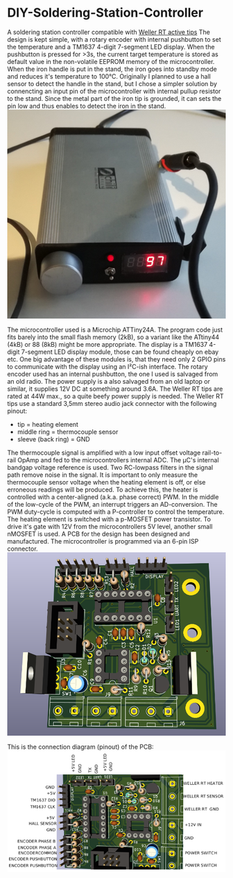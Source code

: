 # DIY-Soldering-Station-Controller
A soldering station controller compatible with [Weller RT active tips](https://www.weller-tools.com/professional/USA/us/Professional/Soldering+technology/Soldering+tips+_+nozzles/Soldering+tips/RT+Active+Tips)
The design is kept simple, with a rotary encoder with internal pushbutton to set the temperature and
a TM1637 4-digit 7-segment LED display. When the pushbutton is pressed for >3s, the current target temperature is stored as default value in the non-volatile EEPROM memory of the microcontroller. When the iron handle is put in the stand, the iron goes into standby mode and reduces it's temperature to 100°C. Originally I planned to use a hall sensor to detect the handle in the stand, but I chose a simpler solution by connencting an input pin of the microcontroller with internal pullup resistor to the stand. Since the metal part of the iron tip is grounded, it can sets the pin low and thus enables to detect the iron in the stand.
![solderingstation](https://github.com/MarcelMG/DIY-Soldering-Station-Controller/raw/master/solderingstation.jpg)

The microcontroller used is a Microchip ATTiny24A. The program code just fits barely into the small flash memory (2kB), so a variant like the ATtiny44 (4kB) or 88 (8kB) might be more appropriate. The display is a TM1637 4-digit 7-segment LED display module, those can be found cheaply on ebay etc. One big advantage of these modules is, that they need only 2 GPIO pins to communicate with the display using an I²C-ish interface. The rotary encoder used has an internal pushbutton, the one I used is salvaged from an old radio. The power supply is a also salvaged from an old laptop or similar, it supplies 12V DC at something around 3.6A. The Weller RT tips are rated at 44W max., so a quite beefy power supply is needed. The Weller RT tips use a standard 3,5mm stereo audio jack connector with the following pinout:
* tip = heating element
* middle ring = thermocouple sensor
* sleeve (back ring) = GND

The thermocouple signal is amplified with a low input offset voltage rail-to-rail OpAmp and fed to the microcontrollers internal ADC. The µC's internal bandgap voltage reference is used. Two RC-lowpass filters in the signal path remove noise in the signal. It is important to only measure the thermocouple sensor voltage when the heating element is off, or else erroneous readings will be produced. To achieve this, the heater is controlled with a center-aligned (a.k.a. phase correct) PWM. In the middle of the low-cycle of the PWM, an interrupt triggers an AD-conversion. The PWM duty-cycle is computed with a P-controller to control the temperature. The heating element is switched with a p-MOSFET power transistor. To drive it's gate with 12V from the microcontrollers 5V level, another small nMOSFET is used. A PCB for the design has been designed and manufactured. The microcontroller is programmed via an 6-pin ISP connector.
![pcb](https://github.com/MarcelMG/DIY-Soldering-Station-Controller/raw/master/pcb.png)

This is the connection diagram (pinout) of the PCB:
![pinout_annotated](https://github.com/MarcelMG/DIY-Soldering-Station-Controller/raw/master/pinout_annotated.png)

